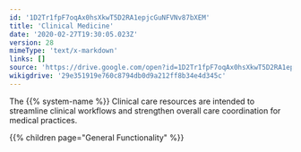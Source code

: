 ```yaml
---
id: '1D2Tr1fpF7oqAx0hsXkwT5D2RA1epjcGuNFVNv87bXEM'
title: 'Clinical Medicine'
date: '2020-02-27T19:30:05.023Z'
version: 28
mimeType: 'text/x-markdown'
links: []
source: 'https://drive.google.com/open?id=1D2Tr1fpF7oqAx0hsXkwT5D2RA1epjcGuNFVNv87bXEM'
wikigdrive: '29e351919e760c8794db0d9a212ff8b34e4d345c'
---
```





The {{% system-name %}} Clinical care resources are intended to streamline clinical workflows and strengthen overall care coordination for medical practices.



{{% children page="General Functionality" %}}




